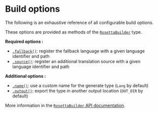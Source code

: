 # Build options

The following is an exhaustive reference of all configurable build options.

These options are provided as methods of the [`RosettaBuilder`](https://docs.rs/rosetta-build/*/rosetta_build/struct.RosettaBuilder.html) type.

**Required options :**
- [`.fallback()`](https://docs.rs/rosetta-build/*/rosetta_build/struct.RosettaBuilder.html#method.fallback): register the fallback language with a given language identifier and path
- [`.source()`](https://docs.rs/rosetta-build/*/rosetta_build/struct.RosettaBuilder.html#method.source): register an additional translation source with a given language identifier and path

**Additional options :**
- [`.name()`](https://docs.rs/rosetta-build/*/rosetta_build/struct.RosettaBuilder.html#method.name): use a custom name for the generate type (`Lang` by default)
- [`.output()`](https://docs.rs/rosetta-build/*/rosetta_build/struct.RosettaBuilder.html#method.output): export the type in another output location (`OUT_DIR` by default)

More information in the [`RosettaBuilder` API documentation](https://docs.rs/rosetta-build/*/rosetta_build/struct.RosettaBuilder.html).
